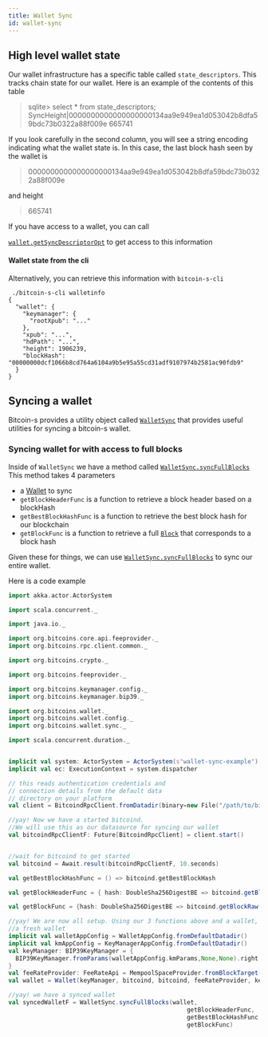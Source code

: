 ```yaml
---
title: Wallet Sync
id: wallet-sync
---
```


## High level wallet state

Our wallet infrastructure has a specific table called `state_descriptors`.
This tracks chain state for our wallet.
Here is an example of the contents of this table

>sqlite> select * from state_descriptors;
SyncHeight|0000000000000000000134aa9e949ea1d053042b8dfa59bdc73b0322a88f009e 665741

If you look carefully in the second column, you will see a string encoding indicating
what the wallet state is. In this case, the last block hash seen by the wallet is

>0000000000000000000134aa9e949ea1d053042b8dfa59bdc73b0322a88f009e

and height

>665741

If you have access to a wallet, you can call

[`wallet.getSyncDescriptorOpt`](https://github.com/bitcoin-s/bitcoin-s/blob/36b5fc142715f8ab3ad053465d53dc29ab319790/wallet/src/main/scala/org/bitcoins/wallet/Wallet.scala#L160) to get access to this information

#### Wallet state from the cli

Alternatively, you can retrieve this information with `bitcoin-s-cli`

```
 ./bitcoin-s-cli walletinfo
{
  "wallet": {
    "keymanager": {
      "rootXpub": "..."
    },
    "xpub": "...",
    "hdPath": "...",
    "height": 1906239,
    "blockHash": "00000000dcf1066b8cd764a6104a9b5e95a55cd31adf9107974b2581ac90fdb9"
  }
}
```

## Syncing a wallet

Bitcoin-s provides a utility object called [`WalletSync`](https://github.com/bitcoin-s/bitcoin-s/blob/f3e81d027dfdda79e26642d5c29d381874ee72da/wallet/src/main/scala/org/bitcoins/wallet/sync/WalletSync.scala#L10)
that provides useful utilities for syncing a bitcoin-s wallet.

### Syncing wallet for with access to full blocks

Inside of `WalletSync` we have a method called [`WalletSync.syncFullBlocks`](https://github.com/bitcoin-s/bitcoin-s/blob/f3e81d027dfdda79e26642d5c29d381874ee72da/wallet/src/main/scala/org/bitcoins/wallet/sync/WalletSync.scala#L18)
This method takes 4 parameters

- a [Wallet](https://github.com/bitcoin-s/bitcoin-s/blob/36b5fc142715f8ab3ad053465d53dc29ab319790/wallet/src/main/scala/org/bitcoins/wallet/Wallet.scala#L46) to sync
- `getBlockHeaderFunc` is a function to retrieve a block header based on a blockHash
- `getBestBlockHashFunc` is a function to retrieve the best block hash for our blockchain
- `getBlockFunc` is a function to retrieve a full [`Block`](https://github.com/bitcoin-s/bitcoin-s/blob/8a148357d560a40bf21e7c0e3f4074cd276534fe/core/src/main/scala/org/bitcoins/core/protocol/blockchain/Block.scala#L18) that corresponds to a block hash

Given these for things, we can use [`WalletSync.syncFullBlocks`](https://github.com/bitcoin-s/bitcoin-s/blob/f3e81d027dfdda79e26642d5c29d381874ee72da/wallet/src/main/scala/org/bitcoins/wallet/sync/WalletSync.scala#L18) to sync our entire wallet.

Here is a code example

```scala mdoc:invisible
import akka.actor.ActorSystem

import scala.concurrent._

import java.io._

import org.bitcoins.core.api.feeprovider._
import org.bitcoins.rpc.client.common._

import org.bitcoins.crypto._

import org.bitcoins.feeprovider._

import org.bitcoins.keymanager.config._
import org.bitcoins.keymanager.bip39._

import org.bitcoins.wallet._
import org.bitcoins.wallet.config._
import org.bitcoins.wallet.sync._

import scala.concurrent.duration._

```

```scala mdoc:compile-only

implicit val system: ActorSystem = ActorSystem(s"wallet-sync-example")
implicit val ec: ExecutionContext = system.dispatcher

// this reads authentication credentials and
// connection details from the default data
// directory on your platform
val client = BitcoindRpcClient.fromDatadir(binary=new File("/path/to/bitcoind"), datadir=new File("/path/to/bitcoind-datadir"))

//yay! Now we have a started bitcoind.
//We will use this as our datasource for syncing our wallet
val bitcoindRpcClientF: Future[BitcoindRpcClient] = client.start()


//wait for bitcoind to get started
val bitcoind = Await.result(bitcoindRpcClientF, 10.seconds)

val getBestBlockHashFunc = () => bitcoind.getBestBlockHash

val getBlockHeaderFunc = { hash: DoubleSha256DigestBE => bitcoind.getBlockHeaderRaw(hash) }

val getBlockFunc = {hash: DoubleSha256DigestBE => bitcoind.getBlockRaw(hash) }

//yay! We are now all setup. Using our 3 functions above and a wallet, we can now sync
//a fresh wallet
implicit val walletAppConfig = WalletAppConfig.fromDefaultDatadir()
implicit val kmAppConfig = KeyManagerAppConfig.fromDefaultDatadir()
val keyManager: BIP39KeyManager = {
  BIP39KeyManager.fromParams(walletAppConfig.kmParams,None,None).right.get
}
val feeRateProvider: FeeRateApi = MempoolSpaceProvider.fromBlockTarget(6)
val wallet = Wallet(keyManager, bitcoind, bitcoind, feeRateProvider, keyManager.creationTime)

//yay! we have a synced wallet
val syncedWalletF = WalletSync.syncFullBlocks(wallet,
                                                  getBlockHeaderFunc,
                                                  getBestBlockHashFunc,
                                                  getBlockFunc)
```
